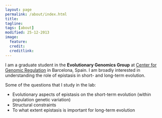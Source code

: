 ```yaml
---
layout: page
permalink: /about/index.html
title: 
tagline: 
tags: [about]
modified: 25-12-2013
image:
  feature: 
  credit: 
  creditlink: 
---
```


I am a graduate student in the **Evolutionary Genomics Group** at [Center for Genomic Regulation](www.crg.eu) in Barcelona, Spain. I am broadly interested in understanding the role of epistasis in short- and long-term evolution.



Some of the questions that I study in the lab:


* Evolutionary aspects of epistasis on the short-term evolution (within population genetic variation)
* Structural constraints
* To what extent epistasis is important for long-term evolution
